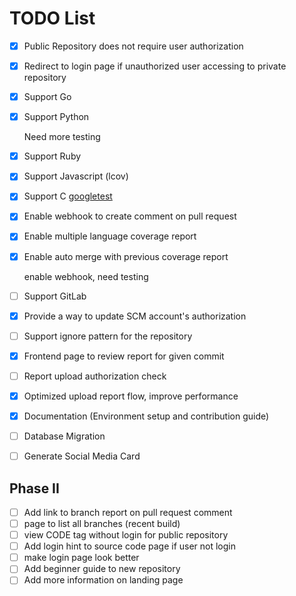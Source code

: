 # TODO List

- [x] Public Repository does not require user authorization
- [x] Redirect to login page if unauthorized user accessing to private repository
- [x] Support Go
- [x] Support Python

    Need more testing

- [x] Support Ruby
- [x] Support Javascript (lcov)
- [x] Support C [googletest](https://testing.googleblog.com/2014/07/measuring-coverage-at-google.html)
- [x] Enable webhook to create comment on pull request
- [x] Enable multiple language coverage report
- [x] Enable auto merge with previous coverage report

    enable webhook, need testing
- [ ] Support GitLab
- [x] Provide a way to update SCM account's authorization
- [ ] Support ignore pattern for the repository
- [x] Frontend page to review report for given commit
- [ ] Report upload authorization check
- [x] Optimized upload report flow, improve performance
- [x] Documentation (Environment setup and contribution guide)
- [ ] Database Migration
- [ ] Generate Social Media Card

## Phase II

- [ ] Add link to branch report on pull request comment
- [ ] page to list all branches (recent build)
- [ ] view CODE tag without login for public repository
- [ ] Add login hint to source code page if user not login
- [ ] make login page look better
- [ ] Add beginner guide to new repository
- [ ] Add more information on landing page
